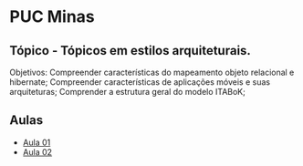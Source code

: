 # PUC Minas

## Tópico - Tópicos em estilos arquiteturais.
Objetivos:
  Compreender características do mapeamento objeto relacional e hibernate;
  Compreender características de aplicações móveis e suas arquiteturas;
  Comprender a estrutura geral do modelo ITABoK;

## Aulas
  - [Aula 01](aula-01/readme.md)
  - [Aula 02](aula-02/readme.md)